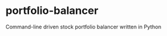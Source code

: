 portfolio-balancer
==================

Command-line driven stock portfolio balancer written in Python